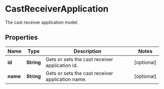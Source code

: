 

# CastReceiverApplication

The cast receiver application model.

## Properties

| Name | Type | Description | Notes |
|------------ | ------------- | ------------- | -------------|
|**id** | **String** | Gets or sets the cast receiver application id. |  [optional] |
|**name** | **String** | Gets or sets the cast receiver application name. |  [optional] |



